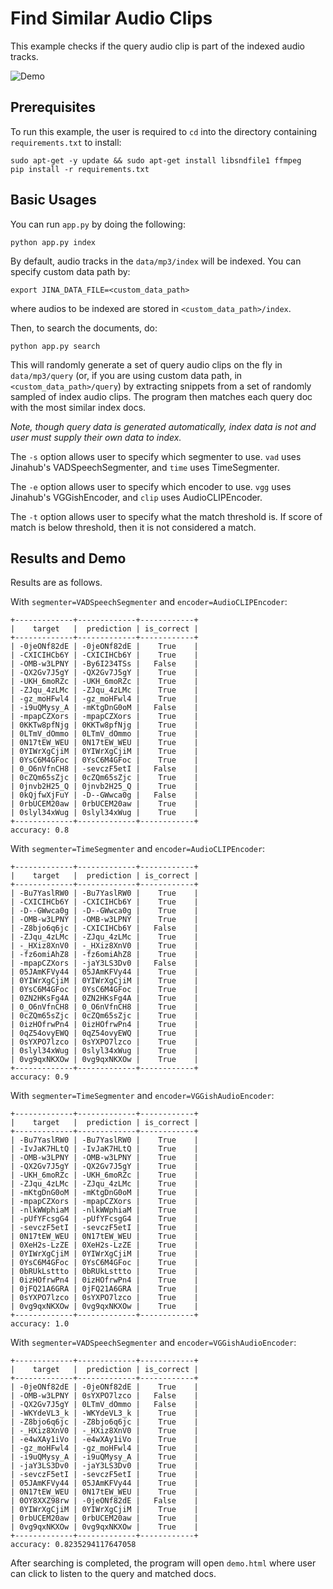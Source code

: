 

# Find Similar Audio Clips

This example checks if the query audio clip is part of the indexed audio tracks.

![Demo](.github/demo.png)

## Prerequisites

To run this example, the user is required to `cd` into the directory containing
`requirements.txt` to install:

```
sudo apt-get -y update && sudo apt-get install libsndfile1 ffmpeg
pip install -r requirements.txt
```



## Basic Usages

You can run `app.py` by doing the following:

```shell
python app.py index
```

By default, audio tracks in the `data/mp3/index` will be indexed. You can specify custom data path by:

```
export JINA_DATA_FILE=<custom_data_path>
```
where audios to be indexed are stored in `<custom_data_path>/index`.


Then, to search the documents, do:

```shell
python app.py search
```

This will randomly generate a set of query audio clips on the fly in `data/mp3/query` (or, if you are using
custom data path, in `<custom_data_path>/query`) by extracting snippets from a set of randomly sampled
of index audio clips.  The program then matches each query doc with the most similar index docs.

*Note, though query data is generated automatically,  index data is not and user must supply their own data to index.*

The `-s` option allows user to specify which segmenter to use. `vad` uses Jinahub's VADSpeechSegmenter, and
`time` uses TimeSegmenter.

The `-e` option allows user to specify which encoder to use. `vgg` uses Jinahub's VGGishEncoder, and
`clip` uses AudioCLIPEncoder.

The `-t` option allows user to specify what the match threshold is. If score of match is below threshold,
then it is not considered a match.



## Results and Demo



Results are as follows.

With `segmenter=VADSpeechSegmenter` and `encoder=AudioCLIPEncoder`:

```
+-------------+-------------+------------+ 
|    target   |  prediction | is_correct | 
+-------------+-------------+------------+ 
| -0jeONf82dE | -0jeONf82dE |    True    | 
| -CXICIHCb6Y | -CXICIHCb6Y |    True    | 
| -OMB-w3LPNY | -By6I234TSs |   False    | 
| -QX2Gv7J5gY | -QX2Gv7J5gY |    True    | 
| -UKH_6moRZc | -UKH_6moRZc |    True    | 
| -ZJqu_4zLMc | -ZJqu_4zLMc |    True    | 
| -gz_moHFwl4 | -gz_moHFwl4 |    True    | 
| -i9uQMysy_A | -mKtgDnG0oM |   False    | 
| -mpapCZXors | -mpapCZXors |    True    | 
| 0KKTw8pfNjg | 0KKTw8pfNjg |    True    | 
| 0LTmV_dOmmo | 0LTmV_dOmmo |    True    | 
| 0N17tEW_WEU | 0N17tEW_WEU |    True    | 
| 0YIWrXgCjiM | 0YIWrXgCjiM |    True    | 
| 0YsC6M4GFoc | 0YsC6M4GFoc |    True    | 
| 0_O6nVfnCH8 | -sevczF5etI |   False    | 
| 0cZQm65sZjc | 0cZQm65sZjc |    True    | 
| 0jnvb2H25_Q | 0jnvb2H25_Q |    True    | 
| 0kQjfwXjFuY | -D--GWwca0g |   False    | 
| 0rbUCEM20aw | 0rbUCEM20aw |    True    | 
| 0slyl34xWug | 0slyl34xWug |    True    | 
+-------------+-------------+------------+ 
accuracy: 0.8
```

With `segmenter=TimeSegmenter` and `encoder=AudioCLIPEncoder`:

```
+-------------+-------------+------------+
|    target   |  prediction | is_correct |
+-------------+-------------+------------+
| -Bu7YaslRW0 | -Bu7YaslRW0 |    True    |
| -CXICIHCb6Y | -CXICIHCb6Y |    True    |
| -D--GWwca0g | -D--GWwca0g |    True    |
| -OMB-w3LPNY | -OMB-w3LPNY |    True    |
| -Z8bjo6q6jc | -CXICIHCb6Y |   False    |
| -ZJqu_4zLMc | -ZJqu_4zLMc |    True    |
| -_HXiz8XnV0 | -_HXiz8XnV0 |    True    |
| -fz6omiAhZ8 | -fz6omiAhZ8 |    True    |
| -mpapCZXors | -jaY3LS3Dv0 |   False    |
| 05JAmKFVy44 | 05JAmKFVy44 |    True    |
| 0YIWrXgCjiM | 0YIWrXgCjiM |    True    |
| 0YsC6M4GFoc | 0YsC6M4GFoc |    True    |
| 0ZN2HKsFg4A | 0ZN2HKsFg4A |    True    |
| 0_O6nVfnCH8 | 0_O6nVfnCH8 |    True    |
| 0cZQm65sZjc | 0cZQm65sZjc |    True    |
| 0izHOfrwPn4 | 0izHOfrwPn4 |    True    |
| 0qZ54ovyEWQ | 0qZ54ovyEWQ |    True    |
| 0sYXPO7lzco | 0sYXPO7lzco |    True    |
| 0slyl34xWug | 0slyl34xWug |    True    |
| 0vg9qxNKXOw | 0vg9qxNKXOw |    True    |
+-------------+-------------+------------+
accuracy: 0.9
```

With `segmenter=TimeSegmenter` and `encoder=VGGishAudioEncoder`:

```
+-------------+-------------+------------+
|    target   |  prediction | is_correct |
+-------------+-------------+------------+
| -Bu7YaslRW0 | -Bu7YaslRW0 |    True    |
| -IvJaK7HLtQ | -IvJaK7HLtQ |    True    |
| -OMB-w3LPNY | -OMB-w3LPNY |    True    |
| -QX2Gv7J5gY | -QX2Gv7J5gY |    True    |
| -UKH_6moRZc | -UKH_6moRZc |    True    |
| -ZJqu_4zLMc | -ZJqu_4zLMc |    True    |
| -mKtgDnG0oM | -mKtgDnG0oM |    True    |
| -mpapCZXors | -mpapCZXors |    True    |
| -nlkWWphiaM | -nlkWWphiaM |    True    |
| -pUfYFcsgG4 | -pUfYFcsgG4 |    True    |
| -sevczF5etI | -sevczF5etI |    True    |
| 0N17tEW_WEU | 0N17tEW_WEU |    True    |
| 0XeH2s-LzZE | 0XeH2s-LzZE |    True    |
| 0YIWrXgCjiM | 0YIWrXgCjiM |    True    |
| 0YsC6M4GFoc | 0YsC6M4GFoc |    True    |
| 0bRUkLsttto | 0bRUkLsttto |    True    |
| 0izHOfrwPn4 | 0izHOfrwPn4 |    True    |
| 0jFQ21A6GRA | 0jFQ21A6GRA |    True    |
| 0sYXPO7lzco | 0sYXPO7lzco |    True    |
| 0vg9qxNKXOw | 0vg9qxNKXOw |    True    |
+-------------+-------------+------------+
accuracy: 1.0
```

With `segmenter=VADSpeechSegmenter` and `encoder=VGGishAudioEncoder`:

```
+-------------+-------------+------------+
|    target   |  prediction | is_correct |
+-------------+-------------+------------+
| -0jeONf82dE | -0jeONf82dE |    True    |
| -OMB-w3LPNY | 0sYXPO7lzco |   False    |
| -QX2Gv7J5gY | 0LTmV_dOmmo |   False    |
| -WKYdeVL3_k | -WKYdeVL3_k |    True    |
| -Z8bjo6q6jc | -Z8bjo6q6jc |    True    |
| -_HXiz8XnV0 | -_HXiz8XnV0 |    True    |
| -e4wXAy1iVo | -e4wXAy1iVo |    True    |
| -gz_moHFwl4 | -gz_moHFwl4 |    True    |
| -i9uQMysy_A | -i9uQMysy_A |    True    |
| -jaY3LS3Dv0 | -jaY3LS3Dv0 |    True    |
| -sevczF5etI | -sevczF5etI |    True    |
| 05JAmKFVy44 | 05JAmKFVy44 |    True    |
| 0N17tEW_WEU | 0N17tEW_WEU |    True    |
| 0OY8XXZ98rw | -0jeONf82dE |   False    |
| 0YIWrXgCjiM | 0YIWrXgCjiM |    True    |
| 0rbUCEM20aw | 0rbUCEM20aw |    True    |
| 0vg9qxNKXOw | 0vg9qxNKXOw |    True    |
+-------------+-------------+------------+
accuracy: 0.8235294117647058
```

After searching is completed, the program will open `demo.html` where user can click
to listen to the query and matched docs.

